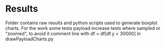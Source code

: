 # Results

Folder contains raw results and python scripts used to generate boxplot charts. 
For the work some tests payload increase tests where sampled or "zoomed", to avoid it comment line with  df = df[df.y < 30000] in drawPayloadCharts.py